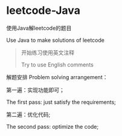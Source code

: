 # leetcode-Java
使用Java解leetcode的题目

Use Java to make solutions of leetcode

> 开始练习使用英文注释
>
> Try to use English comments



解题安排 Problem solving arrangement：

第一遍：实现功能即可；

The first pass: just satisfy the requirements;

第二遍：优化代码;

The second pass: optimize the code;